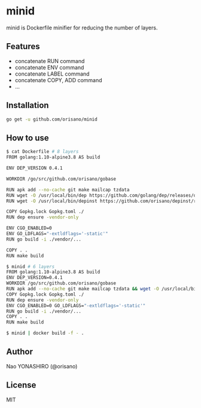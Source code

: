# minid
minid is Dockerfile minifier for reducing the number of layers.

## Features
* concatenate RUN command
* concatenate ENV command
* concatenate LABEL command
* concatenate COPY, ADD command
* ...

## Installation
```bash
go get -u github.com/orisano/minid
```

## How to use
```bash
$ cat Dockerfile # 8 layers
FROM golang:1.10-alpine3.8 AS build

ENV DEP_VERSION 0.4.1

WORKDIR /go/src/github.com/orisano/gobase

RUN apk add --no-cache git make mailcap tzdata
RUN wget -O /usr/local/bin/dep https://github.com/golang/dep/releases/download/v${DEP_VERSION}/dep-linux-amd64 && chmod +x /usr/local/bin/dep
RUN wget -O /usr/local/bin/depinst https://github.com/orisano/depinst/releases/download/1.0.1/depinst-linux-amd64 && chmod +x /usr/local/bin/depinst

COPY Gopkg.lock Gopkg.toml ./
RUN dep ensure -vendor-only

ENV CGO_ENABLED=0
ENV GO_LDFLAGS="-extldflags='-static'"
RUN go build -i ./vendor/...

COPY . .
RUN make build
```
```bash
$ minid # 6 layers
FROM golang:1.10-alpine3.8 AS build
ENV DEP_VERSION=0.4.1
WORKDIR /go/src/github.com/orisano/gobase
RUN apk add --no-cache git make mailcap tzdata && wget -O /usr/local/bin/dep https://github.com/golang/dep/releases/download/v${DEP_VERSION}/dep-linux-amd64 && chmod +x /usr/local/bin/dep && wget -O /usr/local/bin/depinst https://github.com/orisano/depinst/releases/download/1.0.1/depinst-linux-amd64 && chmod +x /usr/local/bin/depinst
COPY Gopkg.lock Gopkg.toml ./
RUN dep ensure -vendor-only
ENV CGO_ENABLED=0 GO_LDFLAGS="-extldflags='-static'"
RUN go build -i ./vendor/...
COPY . .
RUN make build
```
```bash
$ minid | docker build -f - .
```

## Author
Nao YONASHIRO (@orisano)

## License
MIT

